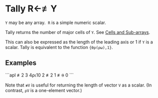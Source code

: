<div style="display: none;">
  ≢
</div>

<h1 class="heading"><span class="name">Tally</span> <span class="command">R←≢Y</span></h1>

`Y` may be any array.  `R` is a simple numeric scalar.

Tally returns the number of major cells of `Y`. See [Cells and Sub-arrays](../../../programming-reference-guide/introduction/arrays/cells-and-subarrays).

This can also be expressed as the length of the leading axis or 1 if `Y` is a scalar. Tally is equivalent to the function `{⍬⍴(⍴⍵),1}`.

<h2 class="example">Examples</h2>
```apl
      ≢2 3 4⍴⍳10
2
      ≢2
1
      ≢⍬
0
```

Note that `≢V` is useful for returning the length of vector `V` as a scalar.  (In contrast, `⍴V` is a one-element vector.)



